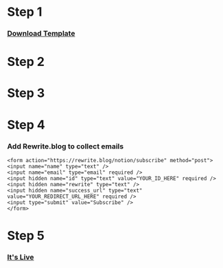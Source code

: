 # Step 1
### [Download Template](https://github.com/tmoreton/TailwindHTMLTemplate/archive/refs/heads/main.zip)

# Step 2

# Step 3

# Step 4
### Add Rewrite.blog to collect emails
```
<form action="https://rewrite.blog/notion/subscribe" method="post">
<input name="name" type="text" />
<input name="email" type="email" required />
<input hidden name="id" type="text" value="YOUR_ID_HERE" required />
<input hidden name="rewrite" type="text" />
<input hidden name="success_url" type="text" value="YOUR_REDIRECT_URL_HERE" required />
<input type="submit" value="Subscribe" />
</form>
```

# Step 5
### [It's Live](http://tmoreton.github.io/TailwindHTMLTemplate)